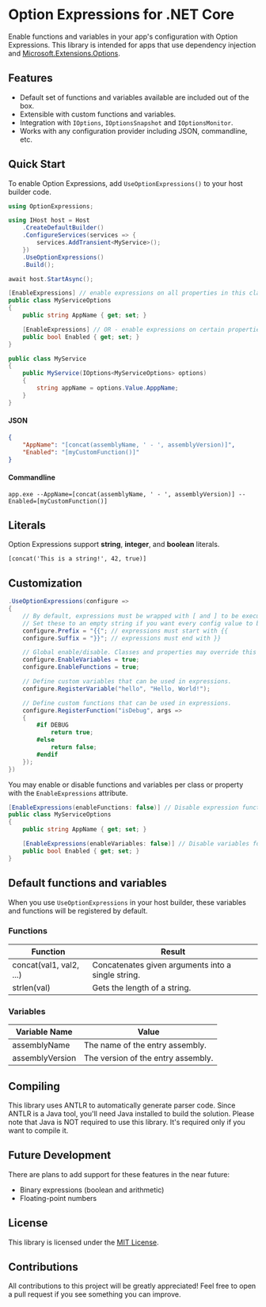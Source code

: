 # Option Expressions for .NET Core

Enable functions and variables in your app's configuration with Option Expressions. This library is intended for apps that use dependency injection and [Microsoft.Extensions.Options](https://docs.microsoft.com/en-us/dotnet/core/extensions/options).

## Features
* Default set of functions and variables available are included out of the box.
* Extensible with custom functions and variables.
* Integration with `IOptions`, `IOptionsSnapshot` and `IOptionsMonitor`.
* Works with any configuration provider including JSON, commandline, etc.

## Quick Start
To enable Option Expressions, add `UseOptionExpressions()` to your host builder code.
```csharp
using OptionExpressions;

using IHost host = Host
    .CreateDefaultBuilder()
    .ConfigureServices(services => {
        services.AddTransient<MyService>();
    })
    .UseOptionExpressions()
    .Build();

await host.StartAsync();
```
```csharp
[EnableExpressions] // enable expressions on all properties in this class
public class MyServiceOptions
{
    public string AppName { get; set; }

    [EnableExpressions] // OR - enable expressions on certain properties only
    public bool Enabled { get; set; }
}

public class MyService
{
    public MyService(IOptions<MyServiceOptions> options)
    {
        string appName = options.Value.ApppName;
    }
}
```

#### JSON
```json
{
    "AppName": "[concat(assemblyName, ' - ', assemblyVersion)]",
    "Enabled": "[myCustomFunction()]"
}
```

#### Commandline
`app.exe --AppName=[concat(assemblyName, ' - ', assemblyVersion)] --Enabled=[myCustomFunction()]`

## Literals
Option Expressions support **string**, **integer**, and **boolean** literals.
```
[concat('This is a string!', 42, true)]
```

## Customization
```csharp
.UseOptionExpressions(configure =>
{
    // By default, expressions must be wrapped with [ and ] to be executed at runtime.
    // Set these to an empty string if you want every config value to be evaluated.
    configure.Prefix = "{{"; // expressions must start with {{
    configure.Suffix = "}}"; // expressions must end with }}

    // Global enable/disable. Classes and properties may override this via the [EnableExpressions] attribute.
    configure.EnableVariables = true;
    configure.EnableFunctions = true;

    // Define custom variables that can be used in expressions.
    configure.RegisterVariable("hello", "Hello, World!");

    // Define custom functions that can be used in expressions.
    configure.RegisterFunction("isDebug", args =>
    {
        #if DEBUG
            return true;
        #else
            return false;
        #endif
    });
})
```

You may enable or disable functions and variables per class or property with the `EnableExpressions` attribute.
```csharp
[EnableExpressions(enableFunctions: false)] // Disable expression functions for this class
public class MyServiceOptions
{
    public string AppName { get; set; }

    [EnableExpressions(enableVariables: false)] // Disable variables for this property
    public bool Enabled { get; set; }
}
```

## Default functions and variables
When you use `UseOptionExpressions` in your host builder, these variables and functions will be registered by default.

### Functions
| Function | Result |
| -------- | ----------- |
| concat(val1, val2, ...) | Concatenates given arguments into a single string. |
| strlen(val) | Gets the length of a string. |

### Variables
| Variable Name | Value |
| ------------- | ----------- |
| assemblyName | The name of the entry assembly. |
| assemblyVersion | The version of the entry assembly. |

## Compiling
This library uses ANTLR to automatically generate parser code. Since ANTLR is a Java tool, you'll need Java installed to build the solution. Please note that Java is NOT required to use this library. It's required only if you want to compile it.

## Future Development
There are plans to add support for these features in the near future:
* Binary expressions (boolean and arithmetic)
* Floating-point numbers

## License
This library is licensed under the [MIT License](./LICENSE).

## Contributions
All contributions to this project will be greatly appreciated! Feel free to open a pull request if you see something you can improve.
